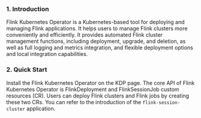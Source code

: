 

### 1. Introduction
Flink Kubernetes Operator is a Kubernetes-based tool for deploying and managing Flink applications. It helps users to manage Flink clusters more conveniently and efficiently. It provides automated Flink cluster management functions, including deployment, upgrade, and deletion, as well as full logging and metrics integration, and flexible deployment options and local integration capabilities.

### 2. Quick Start

Install the Flink Kubernetes Operator on the KDP page. The core API of Flink Kubernetes Operator is Fl​​inkDeployment and FlinkSessionJob custom resources (CR). Users can deploy Flink clusters and Flink jobs by creating these two CRs. You can refer to the introduction of the `flink-session-cluster` application.
